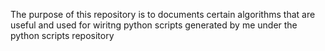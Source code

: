 The purpose of this repository is to documents certain algorithms that are 
useful and used for wiritng python scripts generated by me under the python 
scripts repository
